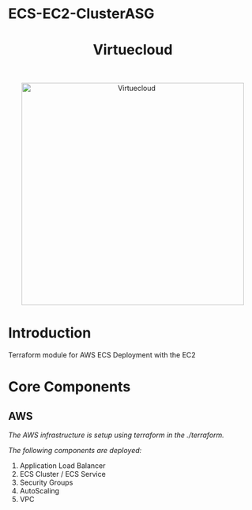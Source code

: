 # ECS-EC2-ClusterASG

<h1 align="center"> Virtuecloud </h1> <br>
<p align="center">
  <a href="https://virtuecloud.io/">
    <img alt="Virtuecloud" title="Virtuecloud" src="https://virtuecloud.io/assets/images/VitueCloud_Logo.png" width="450">
  </a>
</p>

# Introduction

Terraform module for AWS ECS Deployment with the EC2

# Core Components

## AWS

_The AWS infrastructure is setup using terraform in the ./terraform._

_The following components are deployed:_
1. Application Load Balancer 
2. ECS Cluster / ECS Service 
3. Security Groups
4. AutoScaling
5. VPC
